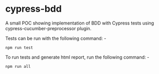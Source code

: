 # cypress-bdd
A small POC showing implementation of BDD with Cypress tests using cypress-cucumber-preprocessor plugin.

Tests can be run with the following command: -
```
npm run test
```

To run tests and generate html report, run the following command: -
```
npm run all
```
